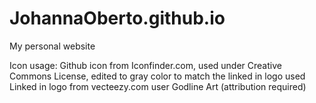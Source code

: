 # JohannaOberto.github.io
My personal website

Icon usage:
Github icon from Iconfinder.com, used under Creative Commons License, edited to gray color to match the linked in logo used
Linked in logo from vecteezy.com user Godline Art (attribution required)
